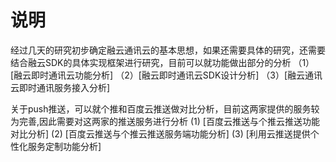 # 说明
  经过几天的研究初步确定融云通讯云的基本思想，如果还需要具体的研究，还需要结合融云SDK的具体实现框架进行研究，目前可以就功能做出部分的分析
  （1）[融云即时通讯云功能分析]
  （2）[融云即时通讯云SDK设计分析]
  （3）[融云通讯云即时通讯服务接入分析]

  关于push推送，可以就个推和百度云推送做对比分析，目前这两家提供的服务较为完善,因此需要对这两家的推送服务进行分析
   (1) [百度云推送与个推云推送功能对比分析]
   (2) [百度云推送与个推云推送服务端功能分析]
   (3) [利用云推送提供个性化服务定制功能分析]
